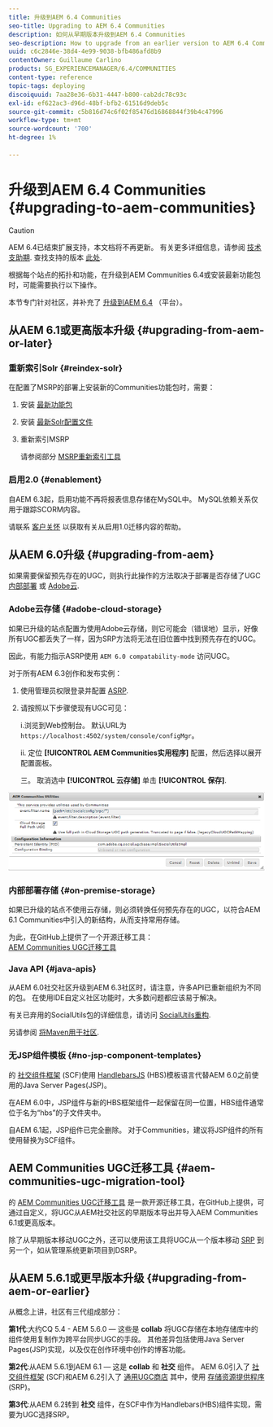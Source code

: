 ```yaml
---
title: 升级到AEM 6.4 Communities
seo-title: Upgrading to AEM 6.4 Communities
description: 如何从早期版本升级到AEM 6.4 Communities
seo-description: How to upgrade from an earlier version to AEM 6.4 Communities
uuid: c6c2846e-38d4-4e99-9038-bfb486afd8b9
contentOwner: Guillaume Carlino
products: SG_EXPERIENCEMANAGER/6.4/COMMUNITIES
content-type: reference
topic-tags: deploying
discoiquuid: 7aa28e36-6b31-4447-b800-cab2dc78c93c
exl-id: ef622ac3-d96d-48bf-bfb2-61516d9deb5c
source-git-commit: c5b816d74c6f02f85476d16868844f39b4c47996
workflow-type: tm+mt
source-wordcount: '700'
ht-degree: 1%

---
```


# 升级到AEM 6.4 Communities {#upgrading-to-aem-communities}

>[!CAUTION]
>
>AEM 6.4已结束扩展支持，本文档将不再更新。 有关更多详细信息，请参阅 [技术支助期](https://helpx.adobe.com/cn/support/programs/eol-matrix.html). 查找支持的版本 [此处](https://experienceleague.adobe.com/docs/).

根据每个站点的拓扑和功能，在升级到AEM Communities 6.4或安装最新功能包时，可能需要执行以下操作。

本节专门针对社区，并补充了 [升级到AEM 6.4](../../help/sites-deploying/upgrade.md) （平台）。

## 从AEM 6.1或更高版本升级 {#upgrading-from-aem-or-later}

### 重新索引Solr {#reindex-solr}

在配置了MSRP的部署上安装新的Communities功能包时，需要：

1. 安装 [最新功能包](deploy-communities.md#latestfeaturepack)
2. 安装 [最新Solr配置文件](msrp.md#upgrading)
3. 重新索引MSRP

   请参阅部分 [MSRP重新索引工具](msrp.md#msrp-reindex-tool)

### 启用2.0 {#enablement}

自AEM 6.3起，启用功能不再将报表信息存储在MySQL中。 MySQL依赖关系仅用于跟踪SCORM内容。

请联系 [客户关怀](https://helpx.adobe.com/cn/marketing-cloud/contact-support.html) 以获取有关从启用1.0迁移内容的帮助。

## 从AEM 6.0升级 {#upgrading-from-aem}

如果需要保留预先存在的UGC，则执行此操作的方法取决于部署是否存储了UGC [内部部署](#on-premise-storage) 或 [Adobe云](#adobe-cloud-storage).

### Adobe云存储 {#adobe-cloud-storage}

如果已升级的站点配置为使用Adobe云存储，则它可能会（错误地）显示，好像所有UGC都丢失了一样，因为SRP方法将无法在旧位置中找到预先存在的UGC。

因此，有能力指示ASRP使用 `AEM 6.0 compatability-mode` 访问UGC。

对于所有AEM 6.3创作和发布实例：

1. 使用管理员权限登录并配置 [ASRP](asrp.md).
1. 请按照以下步骤使现有UGC可见：

   i.浏览到Web控制台。 默认URL为
   `https://localhost:4502/system/console/configMgr`。

   ii. 定位 **[!UICONTROL AEM Communities实用程序]** 配置，然后选择以展开配置面板。

   三。 取消选中 **[!UICONTROL 云存储]** 单击 **[!UICONTROL 保存]**.

![chlimage_1-126](assets/chlimage_1-126.png)

### 内部部署存储 {#on-premise-storage}

如果已升级的站点不使用云存储，则必须转换任何预先存在的UGC，以符合AEM 6.1 Communities中引入的新结构，从而支持常用存储。

为此，在GitHub上提供了一个开源迁移工具：\
[AEM Communities UGC迁移工具](https://github.com/Adobe-Marketing-Cloud/communities-ugc-migration)

### Java API {#java-apis}

从AEM 6.0社交社区升级到AEM 6.3社区时，请注意，许多API已重新组织为不同的包。 在使用IDE自定义社区功能时，大多数问题都应该易于解决。

有关已弃用的SocialUtils包的详细信息，请访问 [SocialUtils重构](socialutils.md).

另请参阅 [将Maven用于社区](maven.md).

### 无JSP组件模板 {#no-jsp-component-templates}

的 [社交组件框架](scf.md) (SCF)使用 [HandlebarsJS](https://handlebarsjs.com/) (HBS)模板语言代替AEM 6.0之前使用的Java Server Pages(JSP)。

在AEM 6.0中，JSP组件与新的HBS框架组件一起保留在同一位置，HBS组件通常位于名为“hbs”的子文件夹中。

自AEM 6.1起，JSP组件已完全删除。 对于Communities，建议将JSP组件的所有使用替换为SCF组件。

## AEM Communities UGC迁移工具 {#aem-communities-ugc-migration-tool}

的 [AEM Communities UGC迁移工具](https://github.com/Adobe-Marketing-Cloud/communities-ugc-migration) 是一款开源迁移工具，在GitHub上提供，可通过自定义，将UGC从AEM社交社区的早期版本导出并导入AEM Communities 6.1或更高版本。

除了从早期版本移动UGC之外，还可以使用该工具将UGC从一个版本移动 [SRP](working-with-srp.md) 到另一个，如从管理系统更新项目到DSRP。

## 从AEM 5.6.1或更早版本升级 {#upgrading-from-aem-or-earlier}

从概念上讲，社区有三代组成部分：

**第1代**:大约CQ 5.4 - AEM 5.6.0 — 这些是 **collab** 将UGC存储在本地存储库中的组件使用复制作为跨平台同步UGC的手段。 其他差异包括使用Java Server Pages(JSP)实现，以及仅在创作环境中创作的博客功能。

**第2代**:从AEM 5.6.1到AEM 6.1 — 这是 **collab** 和 **社交** 组件。 AEM 6.0引入了 [社交组件框架](scf.md) (SCF)和AEM 6.2引入了 [通用UGC商店](working-with-srp.md) 其中，使用 [存储资源提供程序](srp.md) (SRP)。

**第3代**:从AEM 6.2转到 **社交** 组件，在SCF中作为Handlebars(HBS)组件实现，需要为UGC选择SRP。
